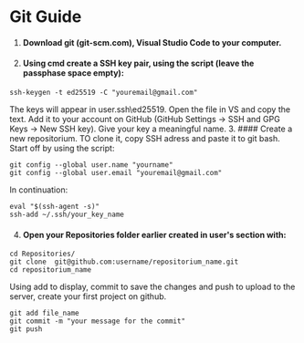 Git Guide
==================
1. #### Download git (git-scm.com), Visual Studio Codе to your computer.
2. #### Using cmd create a SSH key pair, using the script (leave the passphase space empty):
```
ssh-keygen -t ed25519 -C "youremail@gmail.com"
```
The keys will appear in user\.ssh\ed25519. Open the file in VS and copy the text. Add it to your account on GitHub (GitHub Settings -> SSH and GPG Keys -> New SSH key). Give your key a meaningful name.
3. #### Create a new repositorium. TO clone it, copy SSH adress and paste it to git bash.
Start off by using the script:
```
git config --global user.name "yourname"
git config --global user.email "youremail@gmail.com"
```
In continuation:
```
eval "$(ssh-agent -s)"
ssh-add ~/.ssh/your_key_name

```
4. #### Open your Repositories folder earlier created in user's section with:
```
cd Repositories/
git clone  git@github.com:username/repositorium_name.git
cd repositorium_name
```
Using add to display, commit to save the changes and push to upload to the server, create your first project on github.
```
git add file_name
git commit -m "your message for the commit"
git push
```
